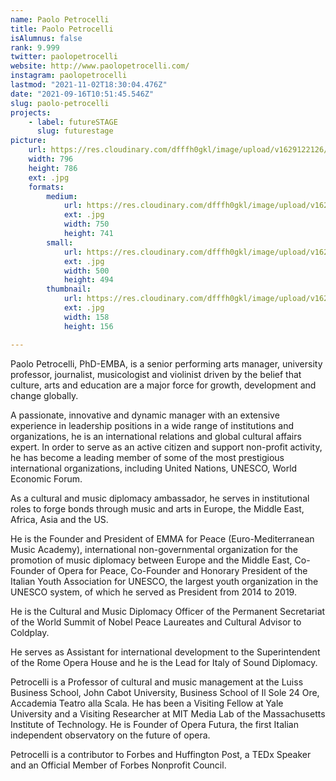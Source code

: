 ```yaml
---
name: Paolo Petrocelli
title: Paolo Petrocelli
isAlumnus: false
rank: 9.999
twitter: paolopetrocelli
website: http://www.paolopetrocelli.com/
instagram: paolopetrocelli
lastmod: "2021-11-02T18:30:04.476Z"
date: "2021-09-16T10:51:45.546Z"
slug: paolo-petrocelli
projects:
    - label: futureSTAGE
      slug: futurestage
picture:
    url: https://res.cloudinary.com/dfffh0gkl/image/upload/v1629122126/paolo_petrocelli_372e50e116.jpg
    width: 796
    height: 786
    ext: .jpg
    formats:
        medium:
            url: https://res.cloudinary.com/dfffh0gkl/image/upload/v1629122127/medium_paolo_petrocelli_372e50e116.jpg
            ext: .jpg
            width: 750
            height: 741
        small:
            url: https://res.cloudinary.com/dfffh0gkl/image/upload/v1629122127/small_paolo_petrocelli_372e50e116.jpg
            ext: .jpg
            width: 500
            height: 494
        thumbnail:
            url: https://res.cloudinary.com/dfffh0gkl/image/upload/v1629122126/thumbnail_paolo_petrocelli_372e50e116.jpg
            ext: .jpg
            width: 158
            height: 156

---
```

Paolo Petrocelli, PhD-EMBA, is a senior performing arts manager, university professor, journalist, musicologist and violinist driven by the belief that culture, arts and education are a major force for growth, development and change globally.

A passionate, innovative and dynamic manager with an extensive experience in leadership positions in a wide range of institutions and organizations, he is an international relations and global cultural affairs expert.
In order to serve as an active citizen and support non-profit activity, he has become a leading member of some of the most prestigious international organizations, including United Nations, UNESCO, World Economic Forum.
 
As a cultural and music diplomacy ambassador, he serves in institutional roles to forge bonds through music and arts in Europe, the Middle East, Africa, Asia and the US.

He is the Founder and President of EMMA for Peace (Euro-Mediterranean Music Academy), international non-governmental organization for the promotion of music diplomacy between Europe and the Middle East, Co-Founder of Opera for Peace, 
Co-Founder and Honorary President of the Italian Youth Association for UNESCO, the largest youth organization in the UNESCO system, of which he served as President from 2014 to 2019.

He is the Cultural and Music Diplomacy Officer of the Permanent Secretariat of the World Summit of Nobel Peace Laureates and Cultural Advisor to Coldplay. 

He serves as Assistant for international development to the Superintendent of the Rome Opera House and he is the Lead for Italy of Sound Diplomacy. 

Petrocelli is a Professor of cultural and music management at the Luiss Business School, John Cabot University,  Business School of Il Sole 24 Ore, Accademia Teatro alla Scala. 
He has been a Visiting Fellow at Yale University and a Visiting Researcher at MIT Media Lab of the Massachusetts Institute of Technology.
He is Founder of Opera Futura, the first Italian independent observatory on the future of opera.

Petrocelli is a contributor to Forbes and Huffington Post, a TEDx Speaker and an Official Member of Forbes Nonprofit Council.